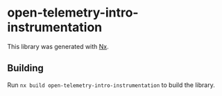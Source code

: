 # open-telemetry-intro-instrumentation

This library was generated with [Nx](https://nx.dev).

## Building

Run `nx build open-telemetry-intro-instrumentation` to build the library.
